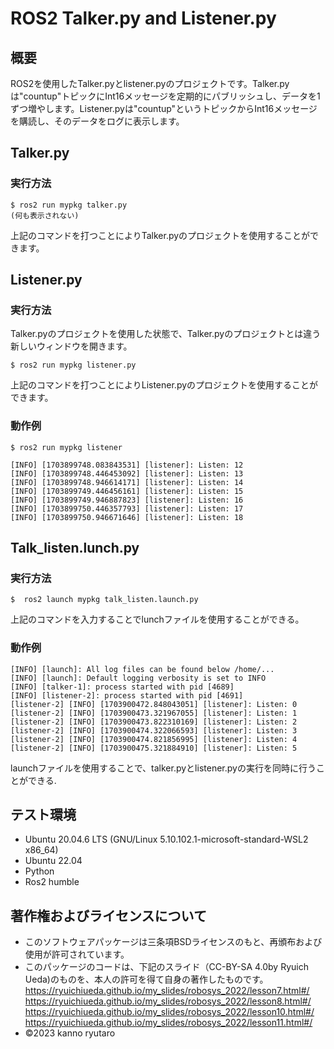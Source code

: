 # ROS2 Talker.py and Listener.py 

## 概要
ROS2を使用したTalker.pyとlistener.pyのプロジェクトです。Talker.pyは"countup"トピックにInt16メッセージを定期的にパブリッシュし、データを1ずつ増やします。Listener.pyは"countup"というトピックからInt16メッセージを購読し、そのデータをログに表示します。

## Talker.py

### 実行方法
```ros2 
$ ros2 run mypkg talker.py
(何も表示されない)
```
上記のコマンドを打つことによりTalker.pyのプロジェクトを使用することができます。

##  Listener.py

### 実行方法
Talker.pyのプロジェクトを使用した状態で、Talker.pyのプロジェクトとは違う新しいウィンドウを開きます。
```ros2
$ ros2 run mypkg listener.py
```
上記のコマンドを打つことによりListener.pyのプロジェクトを使用することができます。

### 動作例
```
$ ros2 run mypkg listener

[INFO] [1703899748.083843531] [listener]: Listen: 12
[INFO] [1703899748.446453092] [listener]: Listen: 13
[INFO] [1703899748.946614171] [listener]: Listen: 14
[INFO] [1703899749.446456161] [listener]: Listen: 15
[INFO] [1703899749.946887823] [listener]: Listen: 16
[INFO] [1703899750.446357793] [listener]: Listen: 17
[INFO] [1703899750.946671646] [listener]: Listen: 18
```

## Talk_listen.lunch.py

### 実行方法
```ros2
$  ros2 launch mypkg talk_listen.launch.py
```
上記のコマンドを入力することでlunchファイルを使用することができる。

### 動作例
```
[INFO] [launch]: All log files can be found below /home/...
[INFO] [launch]: Default logging verbosity is set to INFO
[INFO] [talker-1]: process started with pid [4689]
[INFO] [listener-2]: process started with pid [4691]
[listener-2] [INFO] [1703900472.848043051] [listener]: Listen: 0
[listener-2] [INFO] [1703900473.321967055] [listener]: Listen: 1
[listener-2] [INFO] [1703900473.822310169] [listener]: Listen: 2
[listener-2] [INFO] [1703900474.322066593] [listener]: Listen: 3
[listener-2] [INFO] [1703900474.821856995] [listener]: Listen: 4
[listener-2] [INFO] [1703900475.321884910] [listener]: Listen: 5
```
launchファイルを使用することで、talker.pyとlistener.pyの実行を同時に行うことができる.

## テスト環境
* Ubuntu 20.04.6 LTS (GNU/Linux 5.10.102.1-microsoft-standard-WSL2 x86_64)
* Ubuntu 22.04
* Python
* Ros2 humble
## 著作権およびライセンスについて
* このソフトウェアパッケージは三条項BSDライセンスのもと、再頒布および使用が許可されています。
* このパッケージのコードは、下記のスライド（CC-BY-SA 4.0by Ryuich Ueda)のものを、本人の許可を得て自身の著作したものです。
https://ryuichiueda.github.io/my_slides/robosys_2022/lesson7.html#/
https://ryuichiueda.github.io/my_slides/robosys_2022/lesson8.html#/
https://ryuichiueda.github.io/my_slides/robosys_2022/lesson10.html#/
https://ryuichiueda.github.io/my_slides/robosys_2022/lesson11.html#/
* ©2023 kanno ryutaro
